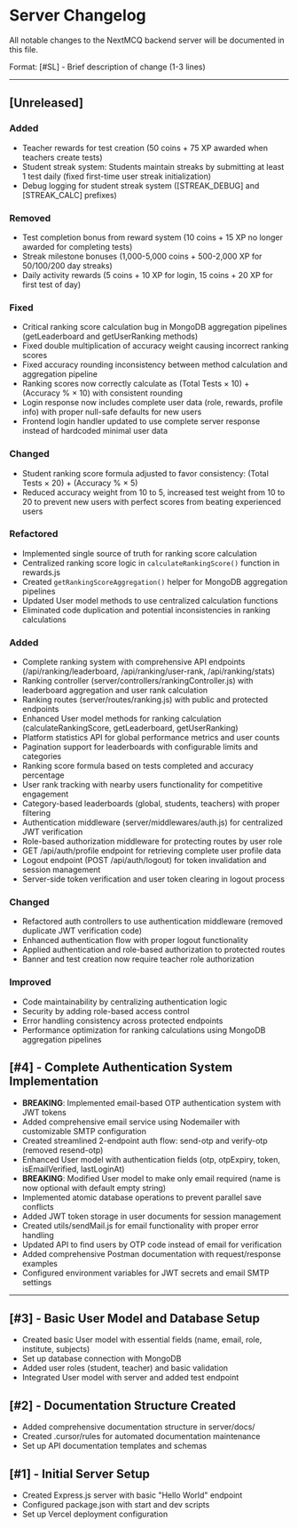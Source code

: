 # Server Changelog

All notable changes to the NextMCQ backend server will be documented in this file.

Format: [#SL] - Brief description of change (1-3 lines)

---

## [Unreleased]
### Added
- Teacher rewards for test creation (50 coins + 75 XP awarded when teachers create tests)
- Student streak system: Students maintain streaks by submitting at least 1 test daily (fixed first-time user streak initialization)
- Debug logging for student streak system ([STREAK_DEBUG] and [STREAK_CALC] prefixes)

### Removed
- Test completion bonus from reward system (10 coins + 15 XP no longer awarded for completing tests)
- Streak milestone bonuses (1,000-5,000 coins + 500-2,000 XP for 50/100/200 day streaks)
- Daily activity rewards (5 coins + 10 XP for login, 15 coins + 20 XP for first test of day)

### Fixed
- Critical ranking score calculation bug in MongoDB aggregation pipelines (getLeaderboard and getUserRanking methods)
- Fixed double multiplication of accuracy weight causing incorrect ranking scores
- Fixed accuracy rounding inconsistency between method calculation and aggregation pipeline
- Ranking scores now correctly calculate as (Total Tests × 10) + (Accuracy % × 10) with consistent rounding
- Login response now includes complete user data (role, rewards, profile info) with proper null-safe defaults for new users
- Frontend login handler updated to use complete server response instead of hardcoded minimal user data

### Changed
- Student ranking score formula adjusted to favor consistency: (Total Tests × 20) + (Accuracy % × 5)
- Reduced accuracy weight from 10 to 5, increased test weight from 10 to 20 to prevent new users with perfect scores from beating experienced users

### Refactored
- Implemented single source of truth for ranking score calculation
- Centralized ranking score logic in `calculateRankingScore()` function in rewards.js
- Created `getRankingScoreAggregation()` helper for MongoDB aggregation pipelines
- Updated User model methods to use centralized calculation functions
- Eliminated code duplication and potential inconsistencies in ranking calculations

### Added
- Complete ranking system with comprehensive API endpoints (/api/ranking/leaderboard, /api/ranking/user-rank, /api/ranking/stats)
- Ranking controller (server/controllers/rankingController.js) with leaderboard aggregation and user rank calculation
- Ranking routes (server/routes/ranking.js) with public and protected endpoints
- Enhanced User model methods for ranking calculation (calculateRankingScore, getLeaderboard, getUserRanking)
- Platform statistics API for global performance metrics and user counts
- Pagination support for leaderboards with configurable limits and categories
- Ranking score formula based on tests completed and accuracy percentage
- User rank tracking with nearby users functionality for competitive engagement
- Category-based leaderboards (global, students, teachers) with proper filtering
- Authentication middleware (server/middlewares/auth.js) for centralized JWT verification
- Role-based authorization middleware for protecting routes by user role
- GET /api/auth/profile endpoint for retrieving complete user profile data
- Logout endpoint (POST /api/auth/logout) for token invalidation and session management
- Server-side token verification and user token clearing in logout process

### Changed
- Refactored auth controllers to use authentication middleware (removed duplicate JWT verification code)
- Enhanced authentication flow with proper logout functionality
- Applied authentication and role-based authorization to protected routes
- Banner and test creation now require teacher role authorization

### Improved
- Code maintainability by centralizing authentication logic
- Security by adding role-based access control
- Error handling consistency across protected endpoints
- Performance optimization for ranking calculations using MongoDB aggregation pipelines

## [#4] - Complete Authentication System Implementation
- **BREAKING**: Implemented email-based OTP authentication system with JWT tokens
- Added comprehensive email service using Nodemailer with customizable SMTP configuration
- Created streamlined 2-endpoint auth flow: send-otp and verify-otp (removed resend-otp)
- Enhanced User model with authentication fields (otp, otpExpiry, token, isEmailVerified, lastLoginAt)
- **BREAKING**: Modified User model to make only email required (name is now optional with default empty string)
- Implemented atomic database operations to prevent parallel save conflicts
- Added JWT token storage in user documents for session management
- Created utils/sendMail.js for email functionality with proper error handling
- Updated API to find users by OTP code instead of email for verification
- Added comprehensive Postman documentation with request/response examples
- Configured environment variables for JWT secrets and email SMTP settings

---

## [#3] - Basic User Model and Database Setup
- Created basic User model with essential fields (name, email, role, institute, subjects)
- Set up database connection with MongoDB
- Added user roles (student, teacher) and basic validation
- Integrated User model with server and added test endpoint

## [#2] - Documentation Structure Created
- Added comprehensive documentation structure in server/docs/
- Created .cursor/rules for automated documentation maintenance
- Set up API documentation templates and schemas

## [#1] - Initial Server Setup
- Created Express.js server with basic "Hello World" endpoint
- Configured package.json with start and dev scripts
- Set up Vercel deployment configuration
